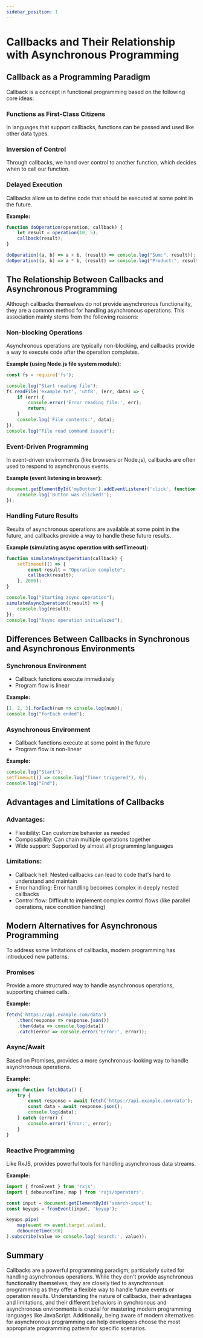 ```yaml
---
sidebar_position: 1
---
```


# Callbacks and Their Relationship with Asynchronous Programming

## Callback as a Programming Paradigm

Callback is a concept in functional programming based on the following core ideas:

### Functions as First-Class Citizens
In languages that support callbacks, functions can be passed and used like other data types.

### Inversion of Control
Through callbacks, we hand over control to another function, which decides when to call our function.

### Delayed Execution
Callbacks allow us to define code that should be executed at some point in the future.

**Example:**
```javascript
function doOperation(operation, callback) {
    let result = operation(10, 5);
    callback(result);
}

doOperation((a, b) => a + b, (result) => console.log("Sum:", result));
doOperation((a, b) => a * b, (result) => console.log("Product:", result));
```

## The Relationship Between Callbacks and Asynchronous Programming

Although callbacks themselves do not provide asynchronous functionality, they are a common method for handling asynchronous operations. This association mainly stems from the following reasons:

### Non-blocking Operations
Asynchronous operations are typically non-blocking, and callbacks provide a way to execute code after the operation completes.

**Example (using Node.js file system module):**
```javascript
const fs = require('fs');

console.log("Start reading file");
fs.readFile('example.txt', 'utf8', (err, data) => {
    if (err) {
        console.error('Error reading file:', err);
        return;
    }
    console.log('File contents:', data);
});
console.log("File read command issued");
```

### Event-Driven Programming
In event-driven environments (like browsers or Node.js), callbacks are often used to respond to asynchronous events.

**Example (event listening in browser):**
```javascript
document.getElementById('myButton').addEventListener('click', function() {
    console.log('Button was clicked!');
});
```

### Handling Future Results
Results of asynchronous operations are available at some point in the future, and callbacks provide a way to handle these future results.

**Example (simulating async operation with setTimeout):**
```javascript
function simulateAsyncOperation(callback) {
    setTimeout(() => {
        const result = "Operation complete";
        callback(result);
    }, 2000);
}

console.log("Starting async operation");
simulateAsyncOperation((result) => {
    console.log(result);
});
console.log("Async operation initialized");
```

## Differences Between Callbacks in Synchronous and Asynchronous Environments

### Synchronous Environment
- Callback functions execute immediately
- Program flow is linear

**Example:**
```javascript
[1, 2, 3].forEach(num => console.log(num));
console.log("forEach ended");
```

### Asynchronous Environment
- Callback functions execute at some point in the future
- Program flow is non-linear

**Example:**
```javascript
console.log("Start");
setTimeout(() => console.log("Timer triggered"), 0);
console.log("End");
```

## Advantages and Limitations of Callbacks

### Advantages:
- Flexibility: Can customize behavior as needed
- Composability: Can chain multiple operations together
- Wide support: Supported by almost all programming languages

### Limitations:
- Callback hell: Nested callbacks can lead to code that's hard to understand and maintain
- Error handling: Error handling becomes complex in deeply nested callbacks
- Control flow: Difficult to implement complex control flows (like parallel operations, race condition handling)

## Modern Alternatives for Asynchronous Programming

To address some limitations of callbacks, modern programming has introduced new patterns:

### Promises
Provide a more structured way to handle asynchronous operations, supporting chained calls.

**Example:**
```javascript
fetch('https://api.example.com/data')
    .then(response => response.json())
    .then(data => console.log(data))
    .catch(error => console.error('Error:', error));
```

### Async/Await
Based on Promises, provides a more synchronous-looking way to handle asynchronous operations.

**Example:**
```javascript
async function fetchData() {
    try {
        const response = await fetch('https://api.example.com/data');
        const data = await response.json();
        console.log(data);
    } catch (error) {
        console.error('Error:', error);
    }
}
```

### Reactive Programming
Like RxJS, provides powerful tools for handling asynchronous data streams.

**Example:**
```javascript
import { fromEvent } from 'rxjs';
import { debounceTime, map } from 'rxjs/operators';

const input = document.getElementById('search-input');
const keyups = fromEvent(input, 'keyup');

keyups.pipe(
    map(event => event.target.value),
    debounceTime(500)
).subscribe(value => console.log('Search:', value));
```

## Summary

Callbacks are a powerful programming paradigm, particularly suited for handling asynchronous operations. While they don't provide asynchronous functionality themselves, they are closely tied to asynchronous programming as they offer a flexible way to handle future events or operation results. Understanding the nature of callbacks, their advantages and limitations, and their different behaviors in synchronous and asynchronous environments is crucial for mastering modern programming languages like JavaScript. Additionally, being aware of modern alternatives for asynchronous programming can help developers choose the most appropriate programming pattern for specific scenarios.
